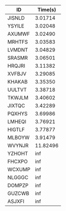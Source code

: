 |ID|Time(s)|
|-|-|
|JISNLD|3.01714|
|YSYILE|3.02048|
|AXUMWF|3.02490|
|MRHTFS|3.03583|
|LVMDNT|3.04829|
|SRASMR|3.06501|
|HRQJRI|3.11382|
|XVFBJV|3.29085|
|KHAKAB|3.35350|
|UULTVT|3.38718|
|TKWJLM|3.40602|
|JIXTQC|3.42289|
|PQXHYS|3.69986|
|LMHEQI|3.76921|
|HIGTLF|3.77877|
|MLBOYW|3.91479|
|WVYNJR|11.82496|
|YZHOHT|inf|
|FHCXPO|inf|
|WCXUMP|inf|
|NLGGGC|inf|
|DOMPZP|inf|
|GUZCWB|inf|
|ASJXFI|inf|
